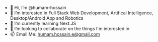 - 👋 Hi, I’m @humam-hossain
- 👀 I’m interested in Full Stack Web Development, Artifical Intelligence, Desktop/Android App and Robotics
- 🌱 I’m currently learning Next.JS
- 💞️ I’m looking to collaborate on the things I'm interested in
- 📫 Email Me: humam.hossain.e@gmail.com

<!---
humam-hossain/humam-hossain is a ✨ special ✨ repository because its `README.md` (this file) appears on your GitHub profile.
You can click the Preview link to take a look at your changes.
--->
